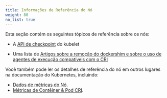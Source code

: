```yaml
---
title: Informações de Referência do Nó
weight: 80
no_list: true
---
```


Esta seção contém os seguintes tópicos de referência sobre os nós:

* A [API de checkpoint](/docs/reference/node/kubelet-checkpoint-api/) do kubelet

* Uma lista de [Artigos sobre a remoção do dockershim e sobre o uso de agentes de execução compatíveis com o CRI](/docs/reference/node/topics-on-dockershim-and-cri-compatible-runtimes/)

Você também pode ler os detalhes de referência do nó em outros lugares na
documentação do Kubernetes, incluindo:

* [Dados de métricas do Nó](/docs/reference/instrumentation/node-metrics).
* [Métricas de Contêiner & Pod CRI](docs/reference/instrumentation/cri-pod-container-metrics).